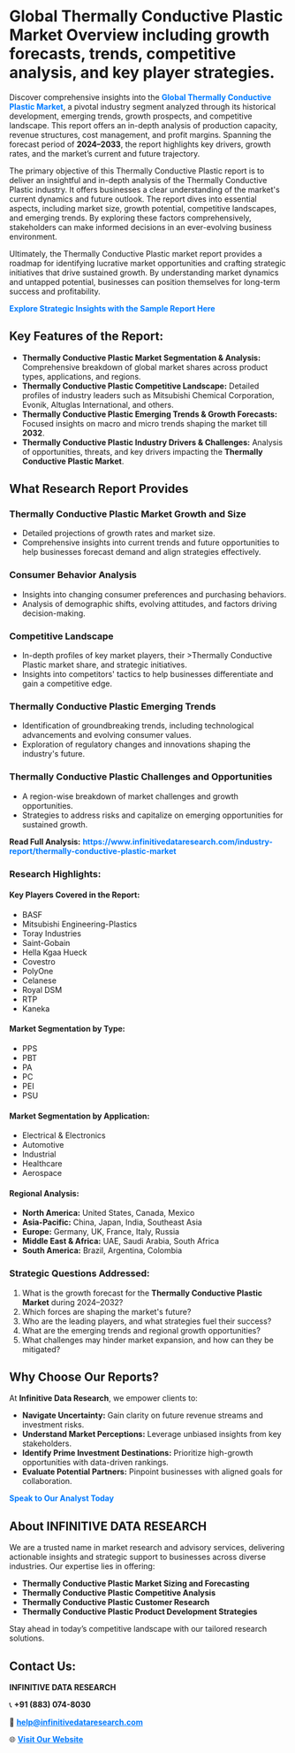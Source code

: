 <h1>Global Thermally Conductive Plastic Market Overview including growth forecasts, trends, competitive analysis, and key player strategies.</h1>
<p>
Discover comprehensive insights into the 
<a href="https://www.infinitivedataresearch.com/industry-report/thermally-conductive-plastic-market" rel="dofollow" style="color: #007BFF; text-decoration: none;"><strong>Global Thermally Conductive Plastic Market</strong></a>, a pivotal industry segment analyzed through its historical development, emerging trends, growth prospects, and competitive landscape. This report offers an in-depth analysis of production capacity, revenue structures, cost management, and profit margins. Spanning the forecast period of <strong>2024–2033</strong>, the report highlights key drivers, growth rates, and the market’s current and future trajectory.
</p>
<p>
The primary objective of this Thermally Conductive Plastic report is to deliver an insightful and in-depth analysis of the Thermally Conductive Plastic industry. It offers businesses a clear understanding of the market's current dynamics and future outlook. The report dives into essential aspects, including market size, growth potential, competitive landscapes, and emerging trends. By exploring these factors comprehensively, stakeholders can make informed decisions in an ever-evolving business environment.
</p>
<p>
Ultimately, the Thermally Conductive Plastic market report provides a roadmap for identifying lucrative market opportunities and crafting strategic initiatives that drive sustained growth. By understanding market dynamics and untapped potential, businesses can position themselves for long-term success and profitability.
</p>
<p>
<a href="https://www.infinitivedataresearch.com/request-sample/reportId=105600" style="color: #007BFF; text-decoration: none;"><strong>Explore Strategic Insights with the Sample Report Here</strong></a>
</p>

<h2>Key Features of the Report:</h2>
<ul>
<li><strong>Thermally Conductive Plastic Market Segmentation & Analysis:</strong> Comprehensive breakdown of global market shares across product types, applications, and regions.</li>
<li><strong>Thermally Conductive Plastic Competitive Landscape:</strong> Detailed profiles of industry leaders such as Mitsubishi Chemical Corporation, Evonik, Altuglas International, and others.</li>
<li><strong>Thermally Conductive Plastic Emerging Trends & Growth Forecasts:</strong> Focused insights on macro and micro trends shaping the market till <strong>2032</strong>.</li>
<li><strong>Thermally Conductive Plastic Industry Drivers & Challenges:</strong> Analysis of opportunities, threats, and key drivers impacting the <strong>Thermally Conductive Plastic Market</strong>.</li>
</ul>

<h2>What Research Report Provides</h2>
<h3>Thermally Conductive Plastic Market Growth and Size</h3>
<ul>
<li>Detailed projections of growth rates and market size.</li>
<li>Comprehensive insights into current trends and future opportunities to help businesses forecast demand and align strategies effectively.</li>
</ul>

<h3>Consumer Behavior Analysis</h3>
<ul>
<li>Insights into changing consumer preferences and purchasing behaviors.</li>
<li>Analysis of demographic shifts, evolving attitudes, and factors driving decision-making.</li>
</ul>

<h3>Competitive Landscape</h3>
<ul>
<li>In-depth profiles of key market players, their >Thermally Conductive Plastic market share, and strategic initiatives.</li>
<li>Insights into competitors' tactics to help businesses differentiate and gain a competitive edge.</li>
</ul>

<h3>Thermally Conductive Plastic Emerging Trends</h3>
<ul>
<li>Identification of groundbreaking trends, including technological advancements and evolving consumer values.</li>
<li>Exploration of regulatory changes and innovations shaping the industry's future.</li>
</ul>

<h3>Thermally Conductive Plastic Challenges and Opportunities</h3>
<ul>
<li>A region-wise breakdown of market challenges and growth opportunities.</li>
<li>Strategies to address risks and capitalize on emerging opportunities for sustained growth.</li>
</ul>
<p><strong>Read Full Analysis:</strong> <a href="https://www.infinitivedataresearch.com/industry-report/thermally-conductive-plastic-market" rel="dofollow" style="color: #007BFF; text-decoration: none;"><strong>https://www.infinitivedataresearch.com/industry-report/thermally-conductive-plastic-market</strong></a></p>
<h3>Research Highlights:</h3>
<h4>Key Players Covered in the Report:</h4>
<ul><li>BASF</li><li>Mitsubishi Engineering-Plastics</li><li>Toray Industries</li><li>Saint-Gobain</li><li>Hella Kgaa Hueck</li><li>Covestro</li><li>PolyOne</li><li>Celanese</li><li>Royal DSM</li><li>RTP</li><li>Kaneka</li></ul>
<h4>Market Segmentation by Type:</h4>
<ul><li>PPS</li><li>PBT</li><li>PA</li><li>PC</li><li>PEI</li><li>PSU</li></ul>
<h4>Market Segmentation by Application:</h4>
<ul><li>Electrical &amp; Electronics</li><li>Automotive</li><li>Industrial</li><li>Healthcare</li><li>Aerospace</li></ul>

<h4>Regional Analysis:</h4>
<ul>
<li><strong>North America:</strong> United States, Canada, Mexico</li>
<li><strong>Asia-Pacific:</strong> China, Japan, India, Southeast Asia</li>
<li><strong>Europe:</strong> Germany, UK, France, Italy, Russia</li>
<li><strong>Middle East & Africa:</strong> UAE, Saudi Arabia, South Africa</li>
<li><strong>South America:</strong> Brazil, Argentina, Colombia</li>
</ul>

<h3>Strategic Questions Addressed:</h3>
<ol>
<li>What is the growth forecast for the <strong>Thermally Conductive Plastic Market</strong> during 2024–2032?</li>
<li>Which forces are shaping the market's future?</li>
<li>Who are the leading players, and what strategies fuel their success?</li>
<li>What are the emerging trends and regional growth opportunities?</li>
<li>What challenges may hinder market expansion, and how can they be mitigated?</li>
</ol>

<h2>Why Choose Our Reports?</h2>
<p>At <strong>Infinitive Data Research</strong>, we empower clients to:</p>
<ul>
<li><strong>Navigate Uncertainty:</strong> Gain clarity on future revenue streams and investment risks.</li>
<li><strong>Understand Market Perceptions:</strong> Leverage unbiased insights from key stakeholders.</li>
<li><strong>Identify Prime Investment Destinations:</strong> Prioritize high-growth opportunities with data-driven rankings.</li>
<li><strong>Evaluate Potential Partners:</strong> Pinpoint businesses with aligned goals for collaboration.</li>
</ul>
<p><a href="https://www.infinitivedataresearch.com/industry-report/thermally-conductive-plastic-market" rel="dofollow" style="color: #007BFF; text-decoration: none;"><strong>Speak to Our Analyst Today</strong></a></p>

<h2>About INFINITIVE DATA RESEARCH</h2>
<p>We are a trusted name in market research and advisory services, delivering actionable insights and strategic support to businesses across diverse industries. Our expertise lies in offering:</p>
<ul>
<li><strong>Thermally Conductive Plastic Market Sizing and Forecasting</strong></li>
<li><strong>Thermally Conductive Plastic Competitive Analysis</strong></li>
<li><strong>Thermally Conductive Plastic Customer Research</strong></li>
<li><strong>Thermally Conductive Plastic Product Development Strategies</strong></li>
</ul>
<p>Stay ahead in today’s competitive landscape with our tailored research solutions.</p>

<h2>Contact Us:</h2>
<p><strong>INFINITIVE DATA RESEARCH</strong></p>
<p>📞 <strong>+91 (883) 074-8030</strong></p>
<p>📧 <strong><a href="mailto:help@infinitivedataresearch.com" style="color: #007BFF;">help@infinitivedataresearch.com</a></strong></p>
<p>🌐 <strong><a href="https://www.infinitivedataresearch.com" rel="dofollow" style="color: #007BFF;">Visit Our Website</a></strong></p>